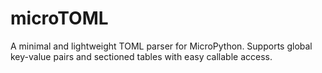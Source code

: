 # microTOML
A minimal and lightweight TOML parser for MicroPython.   Supports global key-value pairs and sectioned tables with easy callable access.
